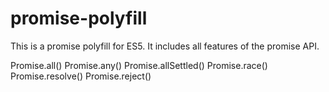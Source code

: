 # promise-polyfill

This is a promise polyfill for ES5. It includes all features of the promise API.

Promise.all()
Promise.any()
Promise.allSettled()
Promise.race()
Promise.resolve()
Promise.reject()
